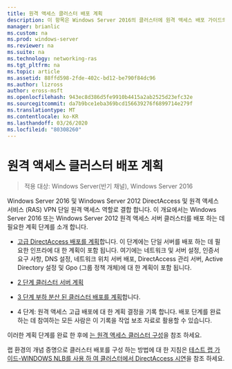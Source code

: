 ```yaml
---
title: 원격 액세스 클러스터 배포 계획
description: 이 항목은 Windows Server 2016의 클러스터에 원격 액세스 배포 가이드의 일부입니다.
manager: brianlic
ms.custom: na
ms.prod: windows-server
ms.reviewer: na
ms.suite: na
ms.technology: networking-ras
ms.tgt_pltfrm: na
ms.topic: article
ms.assetid: 88ffd598-2fde-402c-bd12-be790f84dc96
ms.author: lizross
author: eross-msft
ms.openlocfilehash: 943ec8d386d5fe9910b4415a2ab2525d23efc32e
ms.sourcegitcommit: da7b9bce1eba369bcd156639276f6899714e279f
ms.translationtype: MT
ms.contentlocale: ko-KR
ms.lasthandoff: 03/26/2020
ms.locfileid: "80308260"
---
```

# <a name="plan-a-remote-access-cluster-deployment"></a>원격 액세스 클러스터 배포 계획

>적용 대상: Windows Server(반기 채널), Windows Server 2016

 Windows Server 2016 및 Windows Server 2012 DirectAccess 및 원격 액세스 서비스 (RAS) VPN 단일 원격 액세스 역할로 결합 합니다. 이 개요에서는 Windows Server 2016 또는 Windows Server 2012 원격 액세스 서버 클러스터를 배포 하는 데 필요한 계획 단계를 소개 합니다.
  
-   [고급 DirectAccess 배포를 계획](../../../directaccess/single-server-advanced/Plan-an-Advanced-DirectAccess-Deployment.md)합니다. 이 단계에는 단일 서버를 배포 하는 데 필요한 인프라에 대 한 계획이 포함 됩니다. 여기에는 네트워크 및 서버 설정, 인증서 요구 사항, DNS 설정, 네트워크 위치 서버 배포, DirectAccess 관리 서버, Active Directory 설정 및 Gpo (그룹 정책 개체)에 대 한 계획이 포함 됩니다.  
  
-   [2 단계 클러스터 서버 계획](Step-2-Plan-Cluster-Servers.md)  
  
-   [3 단계 부하 분산 된 클러스터 배포를 계획](Step-3-Plan-a-Load-Balanced-Cluster-Deployment.md)합니다.  
  
-   4 단계: 원격 액세스 고급 배포에 대 한 계획 결정을 기록 합니다. 배포 단계를 완료하는 데 참여하는 모든 사람은 이 기록을 작업 보조 자료로 활용할 수 있습니다.  
  
이러한 계획 단계를 완료 한 후에 [는 원격 액세스 클러스터 구성](../configure/Configure-a-Remote-Access-Cluster.md)을 참조 하세요. 

랩 환경의 개념 증명으로 클러스터 배포를 구성 하는 방법에 대 한 지침은 [테스트 랩 가이드-WINDOWS NLB를 사용 하 여 클러스터에서 DirectAccess 시연](../../../directaccess/tlg-cluster-nlb/Test-Lab-Guide-Demonstrate-DirectAccess-in-a-Cluster-with-Windows-NLB.md)을 참조 하세요.  
  


